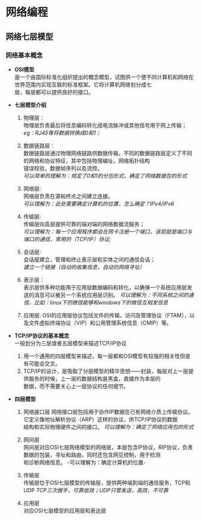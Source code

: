 #   网络编程    
##  网络七层模型
### 网络基本概念      
*   **OSI模型**       
    是一个由国际标准化组织提出的概念模型，试图供一个使不同计算机和网络在世界范围内实现互联的标准框架。它将计算机网络划分成七    
    层，每层都可以提供良好的接口。
    
*   **七层模型介绍**      
    1. 物理层：         
        物理层负责最后将信息编码转化成电流脉冲或其他信号用于网上传输；         
        _eg：RJ45等将数据转换成0和1；_
        
    2. 数据链路层：       
        数据链路层通过物理网络链路供数据传输，不同的数据链路层定义了不同的网络和协议特征，其中包括物理编址，网络拓扑结构        
        错误校验，数据帧序列以及流控。         
        _可以简单的理解为：规定了0和1的分包形式，确定了网络数据包的形式_
        
    3.  网络层:    
        网络层负责在源和终点之间建立连接。       
        _可以理解为：此处需要确定计算机的位置，怎么确定？IPv4/IPv6_ 
        
    4.  传输层:    
        传输层向高层提供可靠的端对端的网络数据流服务；         
        _可以理解为：每一个应用程序都会在网卡注册一个端口，该层就是端口与端口的通信，常用的（TCP/IP）协议;_   
               
    5.  会话层:        
        会话层建立，管理和终止表示层和实体之间的通信会话；       
        _建立一个链接（自动的收集信息，自动的网络寻址）_
        
    6.  表示层：        
        表示层供多种功能用于应用层数据编码和转化，以确保一个系统应用层发送的消息可以被另一个系统应用层识别。
        _可以理解为：不同系统之间的通信，比如：linux下的微信能够和windows下的微信互相发信息_
     
    7.  应用层:
        OSI的应用层协议包括文件的传输，访问及管理协议（FTAM），以及文件虚拟终端协议（VIP）和公用管理系统信息（CMIP）等。
    
*   **TCP/IP协议的基本概念**   
    一般划分为三层或者五层模型来描述TCP/IP协议        
    1. 用一个通用的四层模型来描述，每一层都和OSI模型有较强的相关性但是有可能会交叉。
    2. TCP/IP的设计，是吸取了分层模型的精华思想——封装，每层对上一层提供服务的时候，上一层的数据结构是黑盒，直接作为本层的    
    数据，而不需要关心上一层协议的任何细节。
    
*   **四层模型**        
    1. 网络接口层
       网络接口层包括用于协作IP数据在已有网络介质上传输协议。它定义像地址解析协议（ARP）这样的协议，供TCP/IP协议的数据        
       结构和实际物理硬件之间的接口。
       _可以理解为：确定了网络应用包的形式_
       
    2. 网间层      
       网间层对应OSI七层网络模型的网络层，本层包含IP协议，RIP协议，负责数据的包装，寻址和路由，同时还包含网见控制，用于检测   
       和诊断网络信息。
       -可以理解为：确定计算机的位置-
       
    3. 传输层      
       传输层位于OSI七层模型的传输层，提供两种端到端的通信服务，TCP和UDP
       _TCP三次握手，可靠低效；UDP只管发送，高效，不可靠_
       
    4. 应用层  
       对应OSI七层模型的应用层和表达层
       
